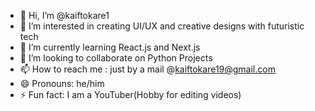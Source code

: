 - 👋 Hi, I’m @kaiftokare1
- 👀 I’m interested in creating UI/UX and creative designs with futuristic tech
- 🌱 I’m currently learning React.js and Next.js
- 💞️ I’m looking to collaborate on Python Projects
- 📫 How to reach me : just by a mail @kaiftokare19@gmail.com
- 😄 Pronouns: he/him
- ⚡ Fun fact: I am a YouTuber(Hobby for editing videos)

<!---
kaiftokare1/kaiftokare1 is a ✨ special ✨ repository because its `README.md` (this file) appears on your GitHub profile.
You can click the Preview link to take a look at your changes.
--->
